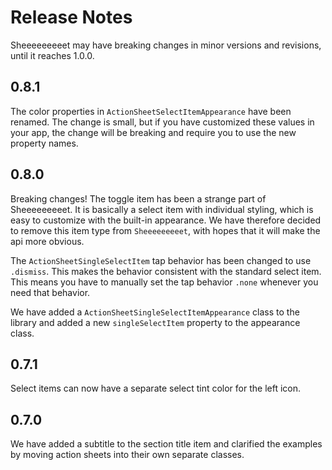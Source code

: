 # Release Notes

Sheeeeeeeeet may have breaking changes in minor versions and revisions, until it
reaches 1.0.0.


## 0.8.1

The color properties in `ActionSheetSelectItemAppearance` have been renamed. The
change is small, but if you have customized these values in your app, the change
will be breaking and require you to use the new property names.


## 0.8.0

Breaking changes! The toggle item has been a strange part of Sheeeeeeeeet. It is
basically a select item with individual styling, which is easy to customize with
the built-in appearance. We have therefore decided to remove this item type from
`Sheeeeeeeeet`, with hopes that it will make the api more obvious.

The `ActionSheetSingleSelectItem` tap behavior has been changed to use `.dismiss`.
This makes the behavior consistent with the standard select item. This means you
have to manually set the tap behavior `.none` whenever you need that behavior.

We have added a `ActionSheetSingleSelectItemAppearance` class to the library and
added a new `singleSelectItem` property to the appearance class.



## 0.7.1

Select items can now have a separate select tint color for the left icon.



## 0.7.0

We have added a subtitle to the section title item and clarified the examples by
moving action sheets into their own separate classes.

